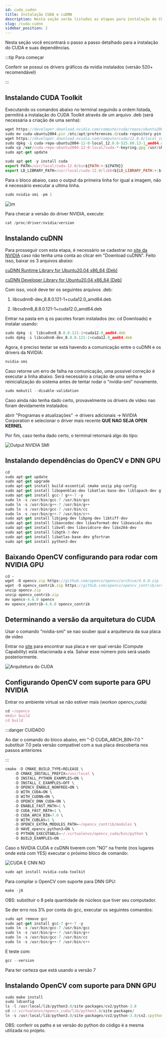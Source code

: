 ```yaml
---
id: cuda_cudnn
title: Instalação CUDA e cuDNN
description: Nesta seção serão listados as etapas para instalação do CUDA e suas dependências
slug: /cuda-cudnn
sidebar_position: 2
---
```


Nesta seção você encontrará o passo a passo detalhado para a instalação do CUDA e suas dependências.

:::tip Para começar

Conferir se possui os drivers gráficos da nvidia instalados (versão 520+ recomendável)

:::


## Instalando CUDA Toolkit

Executando os comandos abaixo no terminal seguindo a ordem listada, permitirá a instalação do CUDA Toolkit através de um arquivo .deb (será necessária a criação de uma senha):  

```jsx
wget https://developer.download.nvidia.com/compute/cuda/repos/ubuntu2004/x86_64/cuda-ubuntu2004.pin
sudo mv cuda-ubuntu2004.pin /etc/apt/preferences.d/cuda-repository-pin-600
wget https://developer.download.nvidia.com/compute/cuda/12.0.0/local_installers/cuda-repo-ubuntu2004-12-0-local_12.0.0-525.60.13-1_amd64.deb
sudo dpkg -i cuda-repo-ubuntu2004-12-0-local_12.0.0-525.60.13-1_amd64.deb
sudo cp /var/cuda-repo-ubuntu2004-12-0-local/cuda-*-keyring.gpg /usr/share/keyrings/
sudo apt-get update

sudo apt-get -y install cuda
export PATH=/usr/local/cuda-12.0/bin${PATH:+:${PATH}}
export LD_LIBRARY_PATH=/usr/local/cuda-12.0/lib64${LD_LIBRARY_PATH:+:${LD_LIBRARY_PATH}}
```

Para o bloco abaixo, caso o output da primeira linha for igual a imagem, não é necessário executar a ultima linha.

```jsx
sudo nvidia-smi -pm 1
```

![im](/img/IM.jpeg)

Para checar a versão do driver NVIDIA, execute:
```jsx
cat /proc/driver/nvidia/version
```

## Instalando cuDNN
Para prosseguir com esta etapa, é necessário se cadastrar no [site da NVIDIA](https://developer.nvidia.com/cudnn) caso não tenha uma conta ao clicar em "Download cuDNN". Feito isso, baixar os 3 arquivos abaixo:

[cuDNN Runtime Library for Ubuntu20.04 x86_64 (Deb)](https://developer.download.nvidia.com/compute/cuda/repos/ubuntu1804/x86_64/libcudnn8_8.8.0.121-1+cuda12.0_amd64.deb)

[cuDNN Developer Library for Ubuntu20.04 x86_64 (Deb)](https://developer.download.nvidia.com/compute/cuda/repos/ubuntu1804/x86_64/libcudnn8-dev_8.8.0.121-1+cuda12.0_amd64.deb)


Com isso, você deve ter os seguintes arquivos .deb:

1. libcudnn8-dev_8.8.0.121-1+cuda12.0_amd64.deb

2. libcudnn8_8.8.0.121-1+cuda12.0_amd64.deb

Entrar na pasta em q os pacotes foram instalados (ex: cd Downloads) e instalar usando: 
```jsx
sudo dpkg -i  libcudnn8_8.8.0.121-1+cuda12.0_amd64.deb
sudo dpkg -i libcudnn8-dev_8.8.0.121-1+cuda12.0_amd64.deb
```

Agora, é preciso testar se está havendo a comunicação entre o cuDNN e os drivers da NVIDIA:
```jsx
nvidia-smi
```

Caso retorne um erro de falha na comunicação, uma possivel correção é executar a linha abaixo. Será necessário a criação de uma senha e reinicialização do sistema antes de tentar rodar o "nvidia-smi" novamente.
```jsx
sudo mokutil --disable-validation
```

Caso ainda não tenha dado certo, provavelmente os drivers de vídeo nao foram devidamente instalados:

 abrir "Programas e atualizações" -> drivers adicionais -> NVIDIA Corporation e selecionar o driver mais recente **QUE NAO SEJA OPEN KERNEL**

Por fim, caso tenha dado certo, o terminal retornará algo do tipo:

![Output NVIDIA SMI](/img/output_nvidia-smi.jpeg)


## Instalando dependências do OpenCV e DNN GPU

```jsx
cd
sudo apt-get update
sudo apt-get upgrade
sudo apt-get install build-essential cmake unzip pkg-config
sudo apt-get install libopenblas-dev libatlas-base-dev liblapack-dev gfortran
sudo apt-get install gcc-7 g++-7 -y
sudo ln -s /usr/bin/gcc-7 /usr/bin/gcc
sudo ln -s /usr/bin/g++-7 /usr/bin/g++
sudo ln -s /usr/bin/gcc-7 /usr/bin/cc
sudo ln -s /usr/bin/g++-7 /usr/bin/c++
sudo apt-get install libjpeg-dev libpng-dev libtiff-dev
sudo apt-get install libavcodec-dev libavformat-dev libswscale-dev
sudo apt-get install libv4l-dev libxvidcore-dev libx264-dev
sudo apt-get install libgtk-3-dev
sudo apt-get install libatlas-base-dev gfortran
sudo apt-get install python3-dev
```

## Baixando OpenCV configurando para rodar com NVIDIA GPU
```jsx
cd ~
wget -O opencv.zip https://github.com/opencv/opencv/archive/4.6.0.zip
wget -O opencv_contrib.zip https://github.com/opencv/opencv_contrib/archive/4.6.0.zip
unzip opencv.zip
unzip opencv_contrib.zip
mv opencv-4.6.0 opencv
mv opencv_contrib-4.6.0 opencv_contrib
```

## Determinando a versão da arquitetura do CUDA
Usar o comando "nvidia-smi" se nao souber qual a arquiterura da sua placa de video

Entrar no [site](https://developer.nvidia.com/cuda-gpus) para encontrar sua placa e ver qual versão (Compute Capability) está relacionada a ela. Salvar esse número pois será usado posteriormente.

![Arquitetura do CUDA](/img/cuda_arch.jpeg)

## Configurando OpenCV com suporte para GPU NVIDIA
Entrar no ambiente virtual se não estiver mais (workon opencv_cuda)

```jsx
cd ~/opencv
mkdir build    
cd build
```

:::danger CUIDADO

Ao dar o comando do bloco abaixo, em "-D CUDA_ARCH_BIN=7.0 \" substituir 7.0 pela versão compatível com a sua placa descoberta nos passos anteriores

:::

```jsx
cmake -D CMAKE_BUILD_TYPE=RELEASE \
	-D CMAKE_INSTALL_PREFIX=/usr/local \
	-D INSTALL_PYTHON_EXAMPLES=ON \
	-D INSTALL_C_EXAMPLES=OFF \
	-D OPENCV_ENABLE_NONFREE=ON \
	-D WITH_CUDA=ON \
	-D WITH_CUDNN=ON \
	-D OPENCV_DNN_CUDA=ON \
	-D ENABLE_FAST_MATH=1 \
	-D CUDA_FAST_MATH=1 \
	-D CUDA_ARCH_BIN=7.0 \
	-D WITH_CUBLAS=1 \
	-D OPENCV_EXTRA_MODULES_PATH=~/opencv_contrib/modules \
	-D HAVE_opencv_python3=ON \
	-D PYTHON_EXECUTABLE=~/.virtualenvs/opencv_cuda/bin/python \
	-D BUILD_EXAMPLES=ON ..
```

Caso o NVIDIA CUDA e cuDNN tiverem com "NO" na frente (nos lugares onde está com YES) executar o próximo bloco de comando:

![CUDA E CNN NO](/img/cuda_cudnn_NO.jpeg)

```jsx
sudo apt install nvidia-cuda-toolkit
```

Para compilar o OpenCV com suporte para DNN GPU:

```jsx
make -j8 
```

OBS: substituir o 8 pela quantidade de núcleos que tiver seu computador.

Se der erro nos 3% por conta do gcc, executar os seguintes comandos:

```jsx
sudo apt remove gcc
sudo apt-get install gcc-7 g++-7 -y
sudo ln -s /usr/bin/gcc-7 /usr/bin/gcc
sudo ln -s /usr/bin/g++-7 /usr/bin/g++
sudo ln -s /usr/bin/gcc-7 /usr/bin/cc
sudo ln -s /usr/bin/g++-7 /usr/bin/c++
```
E teste com:
```jsx
gcc --version
```
Para ter certeza que está usando a versão 7

## Instalando OpenCV com suporte para DNN GPU

```jsx
sudo make install
sudo ldconfig
ls -l /usr/local/lib/python3.8/site-packages/cv2/python-3.8
cd ~/.virtualenvs/opencv_cuda/lib/python3.8/site-packages/
ln -s /usr/local/lib/python3.8/site-packages/cv2/python-3.8/cv2.cpython-38-x86_64-linux-gnu.so cv2.so
```

OBS: conferir os paths e se versão do python do código é a mesma utilizada no projeto.
